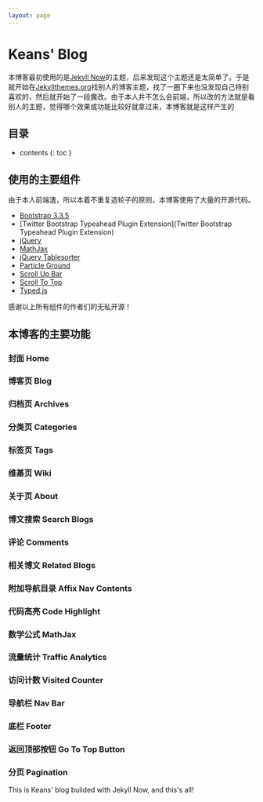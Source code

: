 ```yaml
---
layout: page
---
```



# Keans' Blog

本博客最初使用的是[Jekyll Now](https://github.com/jekyll/jekyll)的主题，后来发现这个主题还是太简单了。于是就开始在[Jekyllthemes.org](http://jekyllthemes.org)找别人的博客主题，找了一圈下来也没发现自己特别喜欢的，然后就开始了一段魔改。由于本人并不怎么会前端，所以改的方法就是看别人的主题，觉得哪个效果或功能比较好就拿过来，本博客就是这样产生的


## 目录

* contents
{: toc }



## 使用的主要组件
由于本人前端渣，所以本着不重复造轮子的原则，本博客使用了大量的开源代码。

- [Bootstrap 3.3.5](https://getbootstrap.com)
- [Twitter Bootstrap Typeahead Plugin Extension](Twitter Bootstrap Typeahead Plugin Extension)
- [jQuery](http://jquery.com)
- [MathJax](https://www.mathjax.org)
- [jQuery Tablesorter](http://tablesorter.com/docs/)
- [Particle Ground](https://github.com/jnicol/particleground)
- [Scroll Up Bar](https://github.com/eduardomb/scroll-up-bar)
- [Scroll To Top](https://github.com/geniuscarrier/scrollToTop)
- [Typed.js](https://github.com/mattboldt/typed.js)

感谢以上所有组件的作者们的无私开源！

## 本博客的主要功能

### 封面 Home

### 博客页 Blog

### 归档页 Archives

### 分类页 Categories

### 标签页 Tags

### 维基页 Wiki

### 关于页 About

### 博文搜索 Search Blogs

### 评论 Comments

### 相关博文 Related Blogs

### 附加导航目录 Affix Nav Contents

### 代码高亮 Code Highlight

### 数学公式 MathJax

### 流量统计 Traffic Analytics

### 访问计数 Visited Counter

### 导航栏 Nav Bar

### 底栏 Footer

### 返回顶部按钮 Go To Top Button

### 分页  Pagination






This is Keans' blog builded with Jekyll Now, and this's all!
